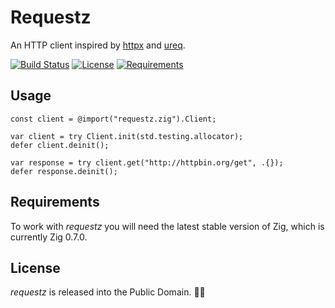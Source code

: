 # Requestz

An HTTP client inspired by [httpx](https://github.com/encode/httpx) and [ureq](https://github.com/algesten/ureq).

[![Build Status](https://api.travis-ci.org/ducdetronquito/requestz.svg?branch=master)](https://travis-ci.org/ducdetronquito/requestz) [![License](https://img.shields.io/badge/license-public%20domain-ff69b4.svg)](https://github.com/ducdetronquito/requestz#license) [![Requirements](https://img.shields.io/badge/zig-0.7.0-orange)](https://ziglang.org/)

## Usage

```zig
const client = @import("requestz.zig").Client;

var client = try Client.init(std.testing.allocator);
defer client.deinit();

var response = try client.get("http://httpbin.org/get", .{});
defer response.deinit();
```

## Requirements

To work with *requestz* you will need the latest stable version of Zig, which is currently Zig 0.7.0.


## License

*requestz* is released into the Public Domain. 🎉🍻

